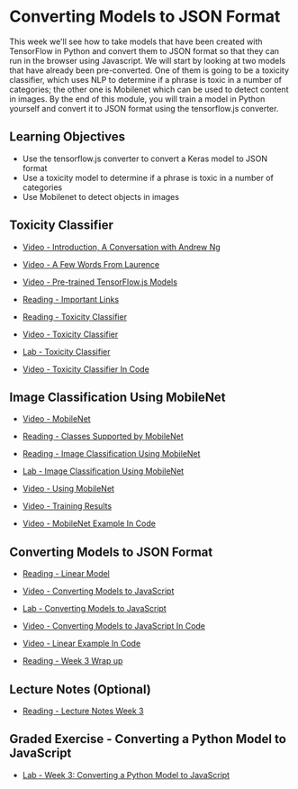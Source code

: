 # Converting Models to JSON Format

This week we'll see how to take models that have been created with TensorFlow in Python and convert them to JSON format so that they can run in the browser using Javascript. We will start by looking at two models that have already been pre-converted. One of them is going to be a toxicity classifier, which uses NLP to determine if a phrase is toxic in a number of categories; the other one is Mobilenet which can be used to detect content in images. By the end of this module, you will train a model in Python yourself and convert it to JSON format using the tensorflow.js converter.

## Learning Objectives

- Use the tensorflow.js converter to convert a Keras model to JSON format
- Use a toxicity model to determine if a phrase is toxic in a number of categories
- Use Mobilenet to detect objects in images

## Toxicity Classifier

- [Video - Introduction, A Conversation with Andrew Ng](https://www.coursera.org/learn/browser-based-models-tensorflow/lecture/JWjnM/introduction-a-conversation-with-andrew-ng)

- [Video - A Few Words From Laurence](https://www.coursera.org/learn/browser-based-models-tensorflow/lecture/2yhDb/a-few-words-from-laurence)

- [Video - Pre-trained TensorFlow.js Models](https://www.coursera.org/learn/browser-based-models-tensorflow/lecture/WETpV/pre-trained-tensorflow-js-models)

- [Reading - Important Links](https://www.coursera.org/learn/browser-based-models-tensorflow/supplement/YlRSm/important-links)

- [Reading - Toxicity Classifier](https://www.coursera.org/learn/browser-based-models-tensorflow/supplement/aj3PK/toxicity-classifier)

- [Video - Toxicity Classifier](https://www.coursera.org/learn/browser-based-models-tensorflow/lecture/vyx5Y/toxicity-classifier)

- [Lab - Toxicity Classifier](./Labs/C1_W3_Lab_1_toxicity_classifier.html)

- [Video - Toxicity Classifier In Code](https://www.coursera.org/learn/browser-based-models-tensorflow/lecture/tuP7e/toxicity-classifier-in-code)

## Image Classification Using MobileNet

- [Video - MobileNet](https://www.coursera.org/learn/browser-based-models-tensorflow/lecture/Ajwqw/mobilenet)

- [Reading - Classes Supported by MobileNet](https://github.com/https-deeplearning-ai/tensorflow-2-public/blob/main/C1_Browser-based-TF-JS/Misc/labels.txt)

- [Reading - Image Classification Using MobileNet](https://www.coursera.org/learn/browser-based-models-tensorflow/supplement/9xLNR/image-classification-using-mobilenet)

- [Lab - Image Classification Using MobileNet](./Labs/C1_W3_Lab_2_mobilenet.html)

- [Video - Using MobileNet](https://www.coursera.org/learn/browser-based-models-tensorflow/lecture/isLal/using-mobilenet)

- [Video - Training Results](https://www.coursera.org/learn/browser-based-models-tensorflow/lecture/Qb9TC/training-results)

- [Video - MobileNet Example In Code](https://www.coursera.org/learn/browser-based-models-tensorflow/lecture/wgEDJ/mobilenet-example-in-code)

## Converting Models to JSON Format

- [Reading - Linear Model](https://www.coursera.org/learn/browser-based-models-tensorflow/supplement/gxSNn/linear-model)

- [Video - Converting Models to JavaScript](https://www.coursera.org/learn/browser-based-models-tensorflow/lecture/DgIvl/converting-models-to-javascript)

- [Lab - Converting Models to JavaScript](./Labs/C1_W3_Lab_3A_linear_to_JavaScript.ipynb)

- [Video - Converting Models to JavaScript In Code](https://www.coursera.org/learn/browser-based-models-tensorflow/lecture/e8rDR/converting-models-to-javascript-in-code)

- [Video - Linear Example In Code](https://www.coursera.org/learn/browser-based-models-tensorflow/lecture/Cujrt/linear-example-in-code)

- [Reading - Week 3 Wrap up](https://www.coursera.org/learn/browser-based-models-tensorflow/supplement/2TrWy/week-3-wrap-up)

## Lecture Notes (Optional)

- [Reading - Lecture Notes Week 3](./Readings/C1_W3.pdf)

## Graded Exercise - Converting a Python Model to JavaScript

- [Lab - Week 3: Converting a Python Model to JavaScript](./Labs/C1_W3_Assignment.ipynb)
